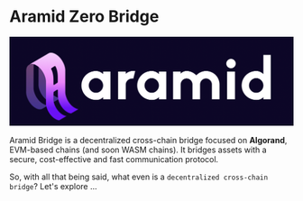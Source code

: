 
# Aramid Zero Bridge

![](./logo.png)

Aramid Bridge is a decentralized cross-chain bridge focused on **Algorand**, EVM-based chains (and soon WASM chains). It bridges assets with a secure, cost-effective and fast communication protocol.

So, with all that being said, what even is a `decentralized cross-chain bridge`? Let's explore ...

